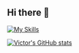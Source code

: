 ## Hi there 👋

[![My Skills](https://skillicons.dev/icons?i=c,cpp,python,rust,shell)](https://skillicons.dev)

[![Victor's GitHub stats](https://github-readme-stats.vercel.app/api?username=victorHSS)](https://github.com/victorHSS/github-readme-stats)
<!--
**victorHSS/victorHSS** is a ✨ _special_ ✨ repository because its `README.md` (this file) appears on your GitHub profile.

Here are some ideas to get you started:

- 🔭 I’m currently working on ...
- 🌱 I’m currently learning ...
- 👯 I’m looking to collaborate on ...
- 🤔 I’m looking for help with ...
- 💬 Ask me about ...
- 📫 How to reach me: ...
- 😄 Pronouns: ...
- ⚡ Fun fact: ...
-->
